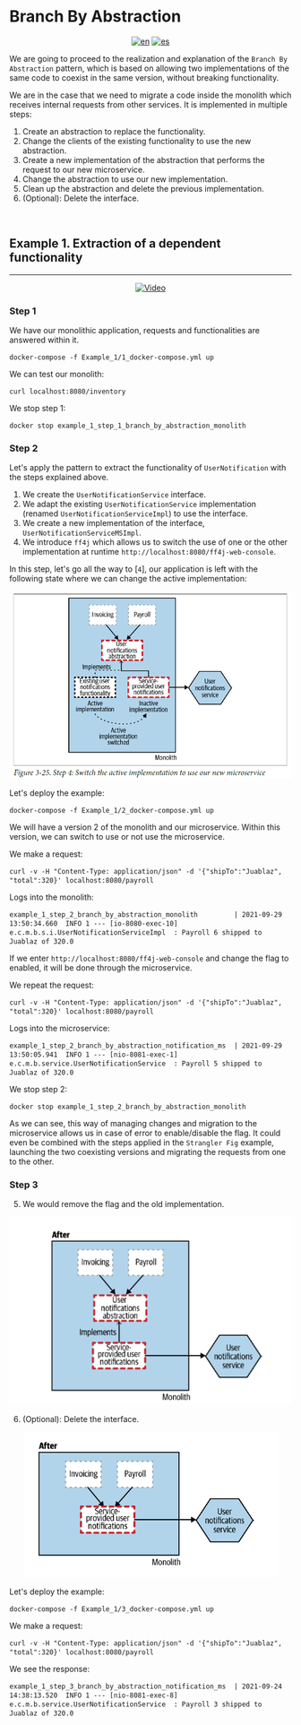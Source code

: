 # **Branch By Abstraction**
<div align="center">

[![en](https://img.shields.io/badge/lang-en-red.svg)](https://github.com/MasterCloudApps-Projects/Monolith-to-Microservices-Examples/tree/master/Branch_By_Abstraction/README.md)
[![es](https://img.shields.io/badge/lang-es-yellow.svg)](https://github.com/MasterCloudApps-Projects/Monolith-to-Microservices-Examples/tree/master/Branch_By_Abstraction/README.es.md)
</div>

We are going to proceed to the realization and explanation of the `Branch By Abstraction` pattern, which is based on allowing two implementations of the same code to coexist in the same version, without breaking functionality.

We are in the case that we need to migrate a code inside the monolith which receives internal requests from other services. It is implemented in multiple steps:
1. Create an abstraction to replace the functionality.
2. Change the clients of the existing functionality to use the new abstraction.
3. Create a new implementation of the abstraction that performs the request to our new microservice.
4. Change the abstraction to use our new implementation.
5. Clean up the abstraction and delete the previous implementation.
6. (Optional): Delete the interface.

<br>



## **Example 1. Extraction of a dependent functionality**
____________________________________________________________
<div align="center">

[![Video](https://img.youtube.com/vi/XcbroWk0JNM/0.jpg)](https://www.youtube.com/watch?v=XcbroWk0JNM)
</div>

### **Step 1**
We have our monolithic application, requests and functionalities are answered within it.
```
docker-compose -f Example_1/1_docker-compose.yml up
```

We can test our monolith:
```
curl localhost:8080/inventory
```

We stop step 1:
```
docker stop example_1_step_1_branch_by_abstraction_monolith
```

### **Step 2**
Let's apply the pattern to extract the functionality of `UserNotification` with the steps explained above.

1. We create the `UserNotificationService` interface.
2. We adapt the existing `UserNotificationService` implementation (renamed `UserNotificationServiceImpl`) to use the interface.
3. We create a new implementation of the interface, `UserNotificationServiceMSImpl`.
4. We introduce `ff4j` which allows us to switch the use of one or the other implementation at runtime `http://localhost:8080/ff4j-web-console`.

In this step, let's go all the way to [`4`], our application is left with the following state where we can change the active implementation:

<div align="center">

![alt text](3.25_branch_by_abstraction.png)
</div>

Let's deploy the example:
```
docker-compose -f Example_1/2_docker-compose.yml up
```
We will have a version 2 of the monolith and our microservice. Within this version, we can switch to use or not use the microservice.

We make a request:
```
curl -v -H "Content-Type: application/json" -d '{"shipTo":"Juablaz", "total":320}' localhost:8080/payroll
```

Logs into the monolith:

```
example_1_step_2_branch_by_abstraction_monolith         | 2021-09-29 13:50:34.660  INFO 1 --- [io-8080-exec-10] e.c.m.b.s.i.UserNotificationServiceImpl  : Payroll 6 shipped to Juablaz of 320.0   
```

If we enter `http://localhost:8080/ff4j-web-console` and change the flag to enabled, it will be done through the microservice.

We repeat the request:

```
curl -v -H "Content-Type: application/json" -d '{"shipTo":"Juablaz", "total":320}' localhost:8080/payroll
```

Logs into the microservice:
```
example_1_step_2_branch_by_abstraction_notification_ms  | 2021-09-29 13:50:05.941  INFO 1 --- [nio-8081-exec-1] e.c.m.b.service.UserNotificationService  : Payroll 5 shipped to Juablaz of 320.0   
```

We stop step 2:
```
docker stop example_1_step_2_branch_by_abstraction_monolith
```

As we can see, this way of managing changes and migration to the microservice allows us in case of error to enable/disable the flag.
It could even be combined with the steps applied in the `Strangler Fig` example, launching the two coexisting versions and migrating the requests from one to the other.

### **Step 3**
5. We would remove the flag and the old implementation.

<div align="center">

![alt text](3.27_branch_by_abstraction.png)
</div>

6. (Optional): Delete the interface.

<div align="center">

![alt text](3.28_branch_by_abstraction.png)
</div>

Let's deploy the example:

```
docker-compose -f Example_1/3_docker-compose.yml up
```

We make a request:
```
curl -v -H "Content-Type: application/json" -d '{"shipTo":"Juablaz", "total":320}' localhost:8080/payroll
```

We see the response:
```
example_1_step_3_branch_by_abstraction_notification_ms  | 2021-09-24 14:38:13.520  INFO 1 --- [nio-8081-exec-8] e.c.m.b.service.UserNotificationService  : Payroll 3 shipped to Juablaz of 320.0
```